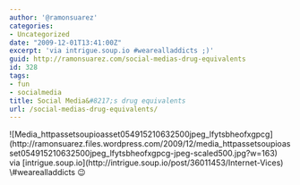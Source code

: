 ```yaml
---
author: '@ramonsuarez'
categories:
- Uncategorized
date: "2009-12-01T13:41:00Z"
excerpt: 'via intrigue.soup.io #wearealladdicts ;)'
guid: http://ramonsuarez.com/social-medias-drug-equivalents
id: 328
tags:
- fun
- socialmedia
title: Social Media&#8217;s drug equivalents
url: /social-medias-drug-equivalents/
---
```


<div class="posterous_bookmarklet_entry"><div class="p_embed p_image_embed">![Media_httpassetsoupioasset054915210632500jpeg_lfytsbheofxgpcg](http://ramonsuarez.files.wordpress.com/2009/12/media_httpassetsoupioasset054915210632500jpeg_lfytsbheofxgpcg-jpeg-scaled500.jpg?w=163)</div><div class="posterous_quote_citation">via [intrigue.soup.io](http://intrigue.soup.io/post/36011453/Internet-Vices)</div>\#wearealladdicts 😉

</div>